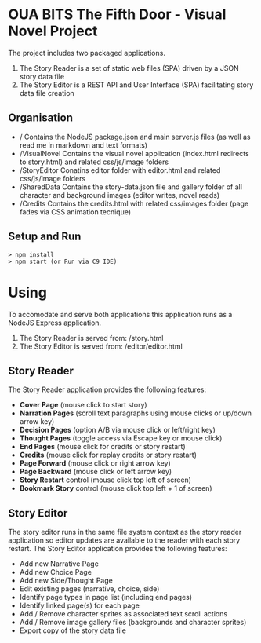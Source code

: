 # OUA BITS The Fifth Door - Visual Novel Project

The project includes two packaged applications.

1. The Story Reader is a set of static web files (SPA) driven by a JSON story data file
2. The Story Editor is a REST API and User Interface (SPA) facilitating story data file creation

## Organisation

- / 		Contains the NodeJS package.json and main server.js files (as well as read me in markdown and text formats)
- /VisualNovel 	Contains the visual novel application (index.html redirects to story.html) and related css/js/image folders
- /StoryEditor	Conatins editor folder with editor.html and related css/js/image folders
- /SharedData	Contains the story-data.json file and gallery folder of all character and background images (editor writes, novel reads)
- /Credits	Contains the credits.html with related css/images folder (page fades via CSS animation tecnique)

## Setup and Run

```
> npm install
> npm start (or Run via C9 IDE)

```

# Using

To accomodate and serve both applications this application runs as a NodeJS Express application.

1. The Story Reader is served from: /story.html
2. The Story Editor is served from: /editor/editor.html

## Story Reader

The Story Reader application provides the following features:

- __Cover Page__ (mouse click to start story)
- __Narration Pages__ (scroll text paragraphs using mouse clicks or up/down arrow key)
- __Decision Pages__ (option A/B via mouse click or left/right key)
- __Thought Pages__ (toggle access via Escape key or mouse click)
- __End Pages__ (mouse click for credits or story restart)
- __Credits__ (mouse click for replay credits or story restart)
- __Page Forward__ (mouse click or right arrow key)
- __Page Backward__ (mouse click or left arrow key)
- __Story Restart__ control (mouse click top left of screen)
- __Bookmark Story__ control (mouse click top left + 1 of screen)

## Story Editor

The story editor runs in the same file system context as the story reader application so editor updates are available to the reader with each story restart.
The Story Editor application provides the following features:

- Add new Narrative Page
- Add new Choice Page
- Add new Side/Thought Page
- Edit existing pages (narrative, choice, side)
- Identify page types in page list (including end pages)
- Identify linked page(s) for each page
- Add / Remove character sprites as associated text scroll actions
- Add / Remove image gallery files (backgrounds and character sprites)
- Export copy of the story data file 

